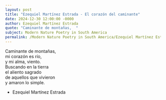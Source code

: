```yaml
---
layout: post
title: "Ezequiel Martínez Estrada - El corazón del caminante"
date: 2024-12-30 12:00:00 -0000
author: Ezequiel Martínez Estrada
quote: "Caminante de montañas,  "
subject: Modern Nature Poetry in South America
permalink: /Modern Nature Poetry in South America/Ezequiel Martínez Estrada/Ezequiel Martínez Estrada - El corazón del caminante
---
```


Caminante de montañas,  
mi corazón es río,  
y mi alma, viento.  
Buscando en la tierra  
el aliento sagrado  
de aquellos que vivieron  
y amaron lo simple.

- Ezequiel Martínez Estrada
